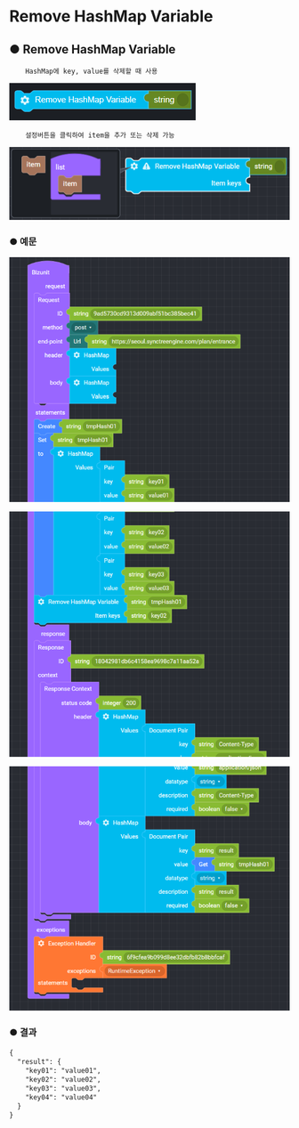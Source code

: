 # Remove HashMap Variable

## ● Remove HashMap Variable

        HashMap에 key, value를 삭제할 때 사용

![](../../.gitbook/assets/image%20%289%29.png)

        설정버튼을 클릭하여 item을 추가 또는 삭제 가능

![](../../.gitbook/assets/image%20%2874%29.png)

### ● 예문



![](../../.gitbook/assets/image%20%2865%29.png)

![](../../.gitbook/assets/image%20%28200%29.png)

![](../../.gitbook/assets/image%20%28137%29.png)

### ● 결과

```text
{
  "result": {
    "key01": "value01",
    "key02": "value02",
    "key03": "value03",
    "key04": "value04"
  }
}
```



